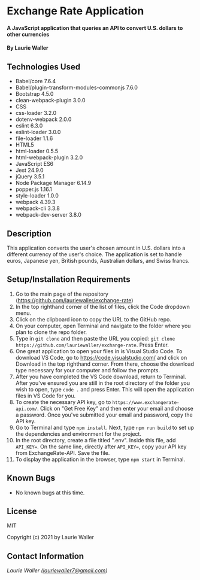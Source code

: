 # Exchange Rate Application

#### A JavaScript application that queries an API to convert U.S. dollars to other currencies

#### By **Laurie Waller**

## Technologies Used

* Babel/core 7.6.4
* Babel/plugin-transform-modules-commonjs 7.6.0
* Bootstrap 4.5.0
* clean-webpack-plugin 3.0.0
* CSS
* css-loader 3.2.0
* dotenv-webpack 2.0.0
* eslint 6.3.0
* eslint-loader 3.0.0
* file-loader 1.1.6
* HTML5
* html-loader 0.5.5
* html-webpack-plugin 3.2.0
* JavaScript ES6
* Jest 24.9.0
* jQuery 3.5.1
* Node Package Manager 6.14.9
* popper.js 1.16.1
* style-loader 1.0.0
* webpack 4.39.3
* webpack-cli 3.3.8
* webpack-dev-server 3.8.0

## Description
This application converts the user's chosen amount in U.S. dollars into a different currency of the user's choice. The application is set to handle euros, Japanese yen, British pounds, Australian dollars, and Swiss francs.

## Setup/Installation Requirements

  1. Go to the main page of the repository (https://github.com/lauriewaller/exchange-rate)
  2. In the top righthand corner of the list of files, click the Code dropdown menu.
  3. Click on the clipboard icon to copy the URL to the GitHub repo.
  4. On your computer, open Terminal and navigate to the folder where you plan to clone the repo folder.
  5. Type in `git clone` and then paste the URL you copied:
      `git clone https://github.com/lauriewaller/exchange-rate`. Press Enter.
  6. One great application to open your files in is Visual Studio Code. To download VS Code, go to https://code.visualstudio.com/ and click on Download in the top righthand corner. From there, choose the download type necessary for your computer and follow the prompts.
  7. After you have completed the VS Code download, return to Terminal. After you've ensured you are still in the root directory of the folder you wish to open, type `code .` and press Enter. This will open the application files in VS Code for you.
  8. To create the necessary API key, go to `https://www.exchangerate-api.com/`. Click on "Get Free Key" and then enter your email and choose a password. Once you've submitted your email and password, copy the API key.
  9. Go to Terminal and type `npm install`. Next, type `npm run build` to set up the dependencies and environment for the project. 
  10. In the root directory, create a file titled ".env". Inside this file, add `API_KEY=`. On the same line, directly after `API_KEY=`, copy your API key from ExchangeRate-API. Save the file.
  11. To display the application in the browser, type `npm start` in Terminal.

## Known Bugs

* No known bugs at this time.

## License

MIT

Copyright (c) 2021 by Laurie Waller

## Contact Information

_Laurie Waller (lauriewaller7@gmail.com)_
